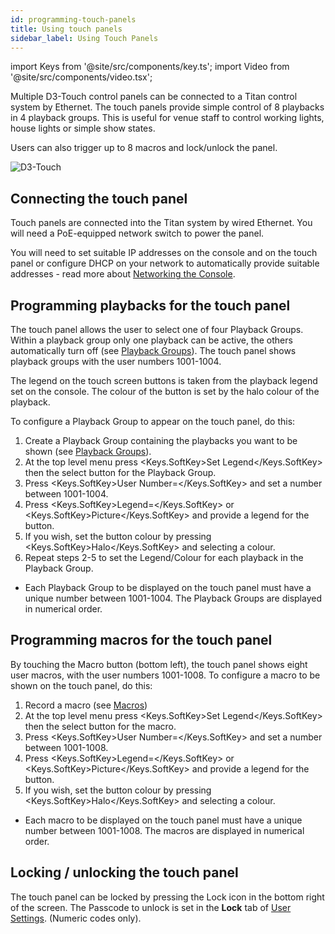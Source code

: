 ```yaml
---
id: programming-touch-panels
title: Using touch panels
sidebar_label: Using Touch Panels
---
```


import Keys from '@site/src/components/key.ts';
import Video from '@site/src/components/video.tsx';

Multiple D3-Touch control panels can be connected to a Titan control system by Ethernet. The touch panels provide
simple control of 8 playbacks in 4 playback groups. This is useful for venue staff to control working lights, house lights or simple show states.

Users can also trigger up to 8 macros and lock/unlock the panel.

![D3-Touch](/docs/images/D3-touch-front.png)



## Connecting the touch panel

Touch panels are connected into the Titan system by wired Ethernet. You will need a PoE-equipped network switch
to power the panel.

You will need to set suitable IP addresses on the console and on the touch panel or configure DHCP on your network to automatically provide suitable addresses -
read more about [Networking the Console](../networking.md).

## Programming playbacks for the touch panel

The touch panel allows the user to select one of four Playback Groups. Within a playback group only one playback can be active, the others automatically turn off (see [Playback Groups](../running-the-show/playback-controls.md#playback-groups)). The touch panel shows playback groups with the user numbers 1001-1004.

The legend on the touch screen buttons is taken from the playback legend set on the console. The colour of the button is set by the halo colour of the playback.

To configure a Playback Group to appear on the touch panel, do this:

1. Create a Playback Group containing the playbacks you want to be shown (see [Playback Groups](../running-the-show/playback-controls.md#playback-groups)).
2. At the top level menu press <Keys.SoftKey>Set Legend</Keys.SoftKey> then the select button for the Playback Group.
3. Press <Keys.SoftKey>User Number=</Keys.SoftKey> and set a number between 1001-1004.
4. Press <Keys.SoftKey>Legend=</Keys.SoftKey> or <Keys.SoftKey>Picture</Keys.SoftKey> and provide a legend for the button.
5. If you wish, set the button colour by pressing <Keys.SoftKey>Halo</Keys.SoftKey> and selecting a colour.
6. Repeat steps 2-5 to set the Legend/Colour for each playback in the Playback Group.

- Each Playback Group to be displayed on the touch panel must have a unique number between 1001-1004. The Playback Groups are displayed in numerical order.

## Programming macros for the touch panel

By touching the Macro button (bottom left), the touch panel shows eight user macros, with the user numbers 1001-1008.
To configure a macro to be shown on the touch panel, do this:

1. Record a macro (see [Macros](../titan-basics/front-panel-buttons.md#key-macro-buttons))
2. At the top level menu press <Keys.SoftKey>Set Legend</Keys.SoftKey> then the select button for the macro.
3. Press <Keys.SoftKey>User Number=</Keys.SoftKey> and set a number between 1001-1008.
4. Press <Keys.SoftKey>Legend=</Keys.SoftKey> or <Keys.SoftKey>Picture</Keys.SoftKey> and provide a legend for the button.
5. If you wish, set the button colour by pressing <Keys.SoftKey>Halo</Keys.SoftKey> and selecting a colour.

- Each macro to be displayed on the touch panel must have a unique number between 1001-1008. The macros are displayed in numerical order.


## Locking / unlocking the touch panel

The touch panel can be locked by pressing the Lock icon in the bottom right of the screen.
The Passcode to unlock is set in the **Lock** tab of [User Settings](../system-settings/user-settings.md#lock). 
(Numeric codes only).


